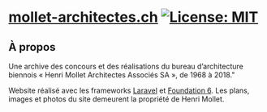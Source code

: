# [mollet-architectes.ch](https://mollet-architectes.ch/) [![License: MIT](https://img.shields.io/badge/License-MIT-yellow.svg)](https://opensource.org/licenses/MIT)

## À propos

Une archive des concours et des réalisations du bureau d’architecture biennois « Henri Mollet Architectes Associés SA », de 1968 à 2018."

Website réalisé avec les frameworks [Laravel](https://laravel.com/) et [Foundation 6](https://get.foundation/). Les plans, images et photos du site demeurent la propriété de Henri Mollet.

